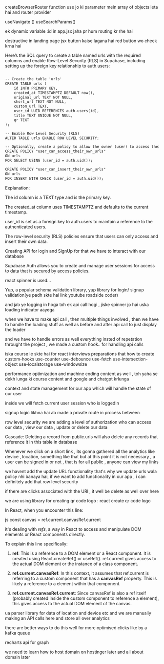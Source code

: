 createBrowserRouter function use jo ki parameter mein array of objects leta hai
and router provider

useNavigate ()
useSearchParams()


ek dynamic variable :id in app.jsx jaha pr hum routing kr rhe hai

destructive in landing page jsx button kaise lagana hai red button wo check krna hai



Here’s the SQL query to create a table named urls with the required columns and enable Row-Level Security (RLS) in Supabase, including setting up the foreign key relationship to auth.users:

```markdown

-- Create the table 'urls'
CREATE TABLE urls (
    id INT8 PRIMARY KEY,
    created_at TIMESTAMPTZ DEFAULT now(),
    original_url TEXT NOT NULL,
    short_url TEXT NOT NULL,
    custom_url TEXT,
    user_id UUID REFERENCES auth.users(id),
    title TEXT UNIQUE NOT NULL,
    qr TEXT
);

-- Enable Row Level Security (RLS)
ALTER TABLE urls ENABLE ROW LEVEL SECURITY;

-- Optionally, create a policy to allow the owner (user) to access their own rows
CREATE POLICY "user_can_access_their_own_urls"
ON urls
FOR SELECT USING (user_id = auth.uid());

CREATE POLICY "user_can_insert_their_own_urls"
ON urls
FOR INSERT WITH CHECK (user_id = auth.uid());

```

Explanation:

The id column is a TEXT type and is the primary key.

The created_at column uses TIMESTAMPTZ and defaults to the current timestamp.

user_id is set as a foreign key to auth.users to maintain a reference to the authenticated users.

The row-level security (RLS) policies ensure that users can only access and insert their own data.



Creating API for login and SignUp
for that we have to interact with our database


Supabase Auth allows you to create and manage user sessions for access to data that is secured by access policies.

react spinner is used...

Yup, a popular schema validation library,
yup library for login/ signup validation(ye padh skte hai link youtube roadside coder)

and jab ye logging in hoga toh ek api call hogi , jiske spinner jo hai uska loading indicator aayega


when we have to make api call  , then multiple things involved , then we have to handle the loading stuff as well as before and after api call to just display the loader

and we have to handle errors as well everything
insted of repetation throught the project , we made a custom hook.. for handling api calls

iska course le skte hai for react interviews preparations that how to create custom-hooks
use-counter
use-debounce
use-fetch
use-intersection-object
use-localstorage
use-windowsize

performance optimization and machine coding content as well , toh yaha se dekh lunga ki course content and google and chatgpt krlunga

context and state management for our app which will handle the state of our user

inside we will fetch current user session who is loggedIn

signup logic likhna hai ab
made a private route in process between

row level security we are adding a level of authorization who can access our data , view our data , update or delete our data 

Cascade: Deleting a record from public.urls will also delete any records that reference it in this table in database


Whenever we click on a short link , its gonna gathered all the analytics like device , location, something like that but at this point it is not necessary , a user can be signed in or not , that is for all public , anyone can view my links

 
we havent add the update URL functionality that's why we update urls wala policy nhi  banaya hai, if we want to add functionality in our app , i can definitely add that row level security


if there are clicks associated with the URl , it well be delete as well over here

we are using library for creating qr code logo : react create qr code logo







In React, when you encounter this line:

js
const canvas = ref.current.canvasRef.current


it's dealing with *refs*, a way in React to access and manipulate DOM elements or React components directly.

To explain this line specifically:

1. **ref**: This is a reference to a DOM element or a React component. It is created using React.createRef() or useRef(). ref.current gives access to the actual DOM element or the instance of a class component.

2. **ref.current.canvasRef**: In this context, it assumes that ref.current is referring to a custom component that has a **canvasRef** property. This is likely a reference to a <canvas> element within that component.

3. **ref.current.canvasRef.current**: Since canvasRef is also a ref itself (probably created inside the custom component to reference a <canvas> element), this gives access to the actual DOM element of the canvas.

ua parser library for data of location and device etc
and we are manually making an API calls here and store all over analytics 

there are better ways to do this well for more optimised clicks like by a kafka queue

recharts api for graph

we need to learn how to host domain on hostinger later and all about domain later